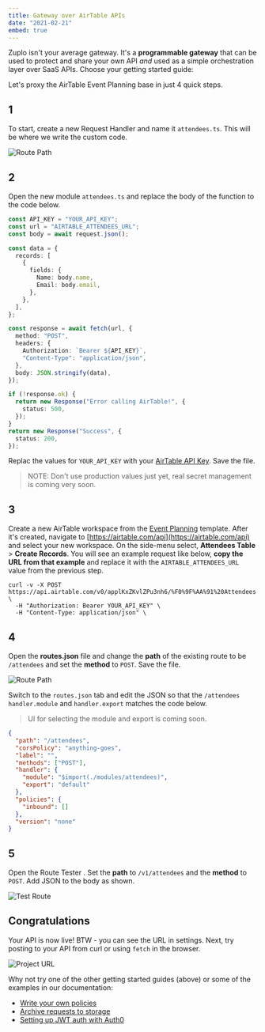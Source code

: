 ```yaml
---
title: Gateway over AirTable APIs
date: "2021-02-21"
embed: true
---
```


Zuplo isn't your average gateway. It's a **programmable gateway** that can be
used to protect and share your own API _and_ used as a simple orchestration
layer over SaaS APIs. Choose your getting started guide:

<QuickstartPicker />

Let's proxy the AirTable Event Planning base in just 4 quick steps.

## 1

To start, create a new Request Handler and name it `attendees.ts`. This will be
where we write the custom code.

![Route Path](/media/quickstarts/gateway-over-airtable/new-request-handler.png)

## 2

Open the new module `attendees.ts` and replace the body of the function to the
code below.

```ts
const API_KEY = "YOUR_API_KEY";
const url = "AIRTABLE_ATTENDEES_URL";
const body = await request.json();

const data = {
  records: [
    {
      fields: {
        Name: body.name,
        Email: body.email,
      },
    },
  ],
};

const response = await fetch(url, {
  method: "POST",
  headers: {
    Authorization: `Bearer ${API_KEY}`,
    "Content-Type": "application/json",
  },
  body: JSON.stringify(data),
});

if (!response.ok) {
  return new Response("Error calling AirTable!", {
    status: 500,
  });
}
return new Response("Success", {
  status: 200,
});
```

Replac the values for `YOUR_API_KEY` with your
[AirTable API Key](https://support.airtable.com/hc/en-us/articles/219046777-How-do-I-get-my-API-key-).
Save the file.

> NOTE: Don't use production values just yet, real secret management is coming
> very soon.

## 3

Create a new AirTable workspace from the
[Event Planning](https://www.airtable.com/templates/featured/exppdJtYjEgfmd6Sq/event-planning)
template. After it's created, navigate to
[https://airtable.com/api](https://airtable.com/api) and select your new
workspace. On the side-menu select, **Attendees Table** > **Create Records**.
You will see an example request like below, **copy the URL from that example**
and replace it with the `AIRTABLE_ATTENDEES_URL` value from the previous step.

```
curl -v -X POST https://api.airtable.com/v0/applKxZKvlZPu3nh6/%F0%9F%AA%91%20Attendees \
  -H "Authorization: Bearer YOUR_API_KEY" \
  -H "Content-Type: application/json" \
```

## 4

Open the **routes.json** file and change the **path** of the existing route to
be `/attendees` and set the **method** to `POST`. Save the file.

![Route Path](/media/quickstarts/gateway-over-airtable/route-path.png)

Switch to the `routes.json` tab and edit the JSON so that the `/attendees`
`handler.module` and `handler.export` matches the code below.

> UI for selecting the module and export is coming soon.

```json
{
  "path": "/attendees",
  "corsPolicy": "anything-goes",
  "label": "",
  "methods": ["POST"],
  "handler": {
    "module": "$import(./modules/attendees)",
    "export": "default"
  },
  "policies": {
    "inbound": []
  },
  "version": "none"
}
```

## 5

Open the Route Tester <RouteTesterIcon />. Set the **path** to `/v1/attendees`
and the **method** to `POST`. Add JSON to the body as shown.

![Test Route](/media/quickstarts/gateway-over-airtable/test-route.png)

## Congratulations

Your API is now live! BTW - you can see the URL in settings. Next, try posting
to your API from curl or using `fetch` in the browser.

![Project URL](/media/getting-started-hello-world/project-url.png)

Why not try one of the other getting started guides (above) or some of the
examples in our documentation:

- [Write your own policies](/policies)
- [Archive requests to storage](/guides/archiving-requests-to-storage)
- [Setting up JWT auth with Auth0](/guides/setup-jwt-auth-with-auth0)
